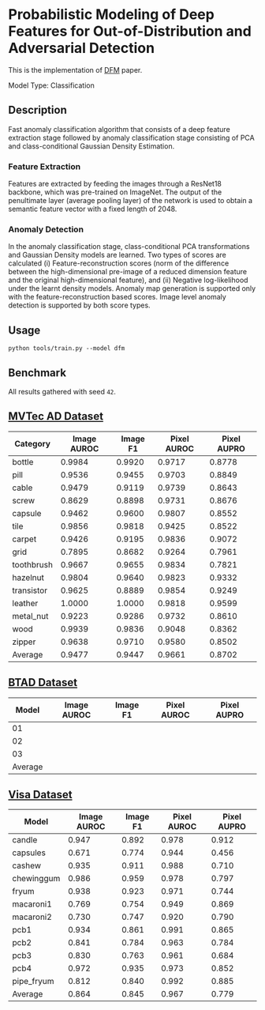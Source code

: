 # Probabilistic Modeling of Deep Features for Out-of-Distribution and Adversarial Detection

This is the implementation of [DFM](https://arxiv.org/pdf/1909.11786.pdf) paper.

Model Type: Classification

## Description

Fast anomaly classification algorithm that consists of a deep feature extraction stage followed by anomaly classification stage consisting of PCA and class-conditional Gaussian Density Estimation.

### Feature Extraction

Features are extracted by feeding the images through a ResNet18 backbone, which was pre-trained on ImageNet. The output of the penultimate layer (average pooling layer) of the network is used to obtain a semantic feature vector with a fixed length of 2048.

### Anomaly Detection

In the anomaly classification stage, class-conditional PCA transformations and Gaussian Density models are learned. Two types of scores are calculated (i) Feature-reconstruction scores (norm of the difference between the high-dimensional pre-image of a reduced dimension feature and the original high-dimensional feature), and (ii) Negative log-likelihood under the learnt density models. Anomaly map generation is supported only with the feature-reconstruction based scores. Image level anomaly detection is supported by both score types.

## Usage

`python tools/train.py --model dfm`

## Benchmark

All results gathered with seed `42`.

## [MVTec AD Dataset](https://www.mvtec.com/company/research/datasets/mvtec-ad)

| Category   | Image AUROC | Image F1 | Pixel AUROC | Pixel AUPRO |
| ---------- | ----------- | -------- | ----------- | ----------- |
| bottle     | 0.9984      | 0.9920   | 0.9717      | 0.8778      |
| pill       | 0.9536      | 0.9455   | 0.9703      | 0.8849      |
| cable      | 0.9479      | 0.9119   | 0.9739      | 0.8643      |
| screw      | 0.8629      | 0.8898   | 0.9731      | 0.8676      |
| capsule    | 0.9462      | 0.9600   | 0.9807      | 0.8552      |
| tile       | 0.9856      | 0.9818   | 0.9425      | 0.8522      |
| carpet     | 0.9426      | 0.9195   | 0.9836      | 0.9072      |
| grid       | 0.7895      | 0.8682   | 0.9264      | 0.7961      |
| toothbrush | 0.9667      | 0.9655   | 0.9834      | 0.7821      |
| hazelnut   | 0.9804      | 0.9640   | 0.9823      | 0.9332      |
| transistor | 0.9625      | 0.8889   | 0.9854      | 0.9249      |
| leather    | 1.0000      | 1.0000   | 0.9818      | 0.9599      |
| metal_nut  | 0.9223      | 0.9286   | 0.9732      | 0.8610      |
| wood       | 0.9939      | 0.9836   | 0.9048      | 0.8362      |
| zipper     | 0.9638      | 0.9710   | 0.9580      | 0.8502      |
| Average    | 0.9477      | 0.9447   | 0.9661      | 0.8702      |

## [BTAD Dataset](https://www.mvtec.com/company/research/datasets/mvtec-ad)

| Model   | Image AUROC | Image F1 | Pixel AUROC | Pixel AUPRO |
| ------- | ----------- | -------- | ----------- | ----------- |
| 01      |             |          |             |             |
| 02      |             |          |             |             |
| 03      |             |          |             |             |
| Average |             |          |             |             |

## [Visa Dataset](https://github.com/amazon-science/spot-diff)

| Model      | Image AUROC | Image F1 | Pixel AUROC | Pixel AUPRO |
| ---------- | ----------- | -------- | ----------- | ----------- |
| candle     | 0.947       | 0.892    | 0.978       | 0.912       |
| capsules   | 0.671       | 0.774    | 0.944       | 0.456       |
| cashew     | 0.935       | 0.911    | 0.988       | 0.710       |
| chewinggum | 0.986       | 0.959    | 0.978       | 0.797       |
| fryum      | 0.938       | 0.923    | 0.971       | 0.744       |
| macaroni1  | 0.769       | 0.754    | 0.949       | 0.869       |
| macaroni2  | 0.730       | 0.747    | 0.920       | 0.790       |
| pcb1       | 0.934       | 0.861    | 0.991       | 0.865       |
| pcb2       | 0.841       | 0.784    | 0.963       | 0.784       |
| pcb3       | 0.830       | 0.763    | 0.961       | 0.684       |
| pcb4       | 0.972       | 0.935    | 0.973       | 0.852       |
| pipe_fryum | 0.812       | 0.840    | 0.992       | 0.885       |
| Average    | 0.864       | 0.845    | 0.967       | 0.779       |
